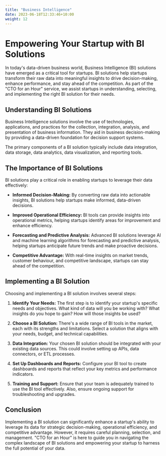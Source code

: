 ```yaml
---
title: "Business Intelligence"
date: 2023-06-18T12:33:46+10:00
weight: 12
---
```


# Empowering Your Startup with BI Solutions

In today's data-driven business world, Business Intelligence (BI) solutions have emerged as a critical tool for startups. BI solutions help startups transform their raw data into meaningful insights to drive decision-making, enhance performance, and stay ahead of the competition. As part of the "CTO for an Hour" service, we assist startups in understanding, selecting, and implementing the right BI solution for their needs.

## Understanding BI Solutions

Business Intelligence solutions involve the use of technologies, applications, and practices for the collection, integration, analysis, and presentation of business information. They aid in business decision-making by providing a data-driven foundation for decision support systems. 

The primary components of a BI solution typically include data integration, data storage, data analytics, data visualization, and reporting tools.

## The Importance of BI Solutions

BI solutions play a critical role in enabling startups to leverage their data effectively:

- **Informed Decision-Making:** By converting raw data into actionable insights, BI solutions help startups make informed, data-driven decisions.

- **Improved Operational Efficiency:** BI tools can provide insights into operational metrics, helping startups identify areas for improvement and enhance efficiency.

- **Forecasting and Predictive Analysis:** Advanced BI solutions leverage AI and machine learning algorithms for forecasting and predictive analysis, helping startups anticipate future trends and make proactive decisions.

- **Competitive Advantage:** With real-time insights on market trends, customer behaviour, and competitive landscape, startups can stay ahead of the competition.

## Implementing a BI Solution

Choosing and implementing a BI solution involves several steps:

1. **Identify Your Needs:** The first step is to identify your startup's specific needs and objectives. What kind of data will you be working with? What insights do you hope to gain? How will those insights be used?

2. **Choose a BI Solution:** There's a wide range of BI tools in the market, each with its strengths and limitations. Select a solution that aligns with your needs, budget, and technical capabilities. 

3. **Data Integration:** Your chosen BI solution should be integrated with your existing data sources. This could involve setting up APIs, data connectors, or ETL processes.

4. **Set Up Dashboards and Reports:** Configure your BI tool to create dashboards and reports that reflect your key metrics and performance indicators.

5. **Training and Support:** Ensure that your team is adequately trained to use the BI tool effectively. Also, ensure ongoing support for troubleshooting and upgrades.

## Conclusion

Implementing a BI solution can significantly enhance a startup's ability to leverage its data for strategic decision-making, operational efficiency, and competitive advantage. However, it requires careful planning, selection, and management. "CTO for an Hour" is here to guide you in navigating the complex landscape of BI solutions and empowering your startup to harness the full potential of your data.
